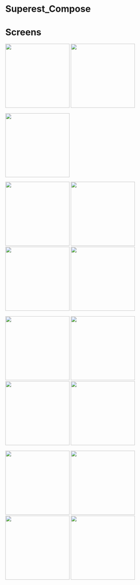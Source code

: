 # Superest_Compose


# Screens
<p float="left">
<img src="https://i.ibb.co/MPzyDmN/1.jpg" width="200">
<img src="https://i.ibb.co/Gnc7qJF/2.jpg" width="200">

</p>
<p float="left">

<img src="https://d.top4top.io/p_2294vuk492.jpg" width="200">
</p>
<p float="left">
<img src="https://i.ibb.co/myTPwZm/9.jpg" width="200">
<img src="https://i.ibb.co/Lk0YpT6/10.jpg" width="200">
<img src="https://i.ibb.co/gFSC0qz/11.jpg" width="200">
<img src="https://i.ibb.co/BKm8c3B/12.jpg" width="200">
</p>
<p float="left">
<img src="https://i.ibb.co/SvqMkt6/13.jpg" width="200">
<img src="https://i.ibb.co/m4ZxHqS/14.jpg" width="200">
<img src="https://i.ibb.co/1ZCdmgZ/15.jpg" width="200">
<img src="https://i.ibb.co/3sXQ3Dr/16.jpg" width="200">
</p>
<p float="left">
<img src="https://i.ibb.co/MC4kXZs/17.jpg" width="200">
<img src="https://i.ibb.co/441ZYR0/18.jpg" width="200">
<img src="https://i.ibb.co/9swvx7V/19.jpg" width="200">
<img src="https://i.ibb.co/PFH7zBP/20.jpg" width="200">
</p>
